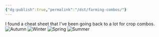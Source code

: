 ```yaml
---
{"dg-publish":true,"permalink":"/dst/farming-combos/"}
---
```


I found a cheat sheet that I've been going back to a lot for crop combos.
![Autumn](https://cdn.forums.klei.com/monthly_2021_01/280113491_AutumnGiantCrops.png.10fe1d88a8406cbd77c21fd1eb488e98.png)
![Winter](https://cdn.forums.klei.com/monthly_2021_01/106023299_WinterGiantCrops.png.992767d771ccfb8332b930f9ffd6fb46.png)
![Spring](https://cdn.forums.klei.com/monthly_2021_01/1916776666_SpringGiantCrops.png.6fa60b9256f3e5992472389deb50df95.png)
![Summer](https://cdn.forums.klei.com/monthly_2021_01/1123612404_SummerGiantCrops.png.657311be138dcb409ae9f5421e49517a.png)